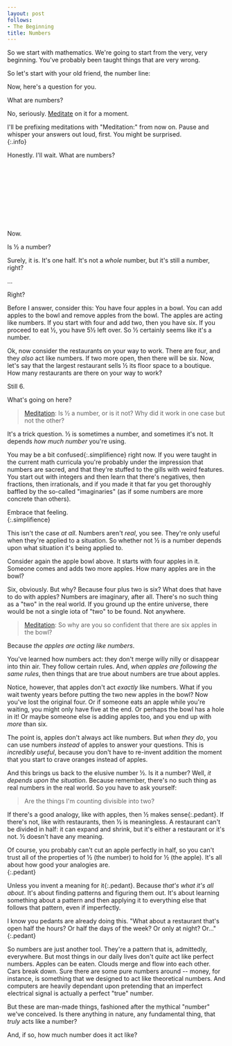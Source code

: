```yaml
---
layout: post
follows:
- The Beginning
title: Numbers
---
```

So we start with mathematics. We're going to start from the very, very
beginning. You've probably been taught things that are very wrong.

So let's start with your old friend, the number line:

<!--TODO: Number line.-->

Now, here's a question for you.

What are numbers?

No, seriously. [Meditate](http://wiki.lesswrong.com/wiki/Meditation) on it for
a moment.

<aside>I'll be prefixing meditations with "Meditation:" from now on. Pause and
whisper your answers out loud, first. You might be surprised.</aside>{:.info}

Honestly. I'll wait. What are numbers?

<br/>
<br/>
<br/>
<br/>
<br/>
<br/>
<br/>
<br/>

Now.

Is ½ a number?

Surely, it is. It's one half. It's not a *whole* number, but it's still
a number, right?

...

Right?

Before I answer, consider this: You have four apples in a bowl. You can add
apples to the bowl and remove apples from the bowl. The apples are acting like
numbers. If you start with four and add two, then you have six. If you proceed
to eat ½, you have 5½ left over. So ½ certainly seems like it's a number.

Ok, now consider the restaurants on your way to work. There are four, and they
*also* act like numbers. If two more open, then there will be six. Now, let's
say that the largest restaurant sells ½ its floor space to a boutique. How many
restaurants are there on your way to work?

Still 6.

What's going on here?

> [Meditation](http://wiki.lesswrong.com/wiki/Meditation): Is ½ a number, or is it
> not? Why did it work in one case but not the other?

It's a trick question. ½ is sometimes a number, and sometimes it's not. It
depends *how much number* you're using.

You may be a bit <span>confused</span>{:.simplifience} right now. If you were
taught in the current math curricula you're probably under the impression that
numbers are sacred, and that they're stuffed to the gills with weird features.
You start out with integers and then learn that there's negatives, then
fractions, then irrationals, and if you made it that far you get thoroughly
baffled by the so-called "imaginaries" (as if some numbers are more concrete
than others).

<aside>Embrace that feeling.</aside>{:.simplifience}

This isn't the case *at all*. Numbers aren't *real*, you see. They're only
useful when they're applied to a situation. So whether not ½ is a number depends
upon what situation it's being applied to.

Consider again the apple bowl above. It starts with four apples in it. Someone
comes and adds two more apples. How many apples are in the bowl?

Six, obviously. But why? Because four plus two is six? What does that have to do
with apples? Numbers are imaginary, after all. There's no such thing as
a "two" in the real world. If you ground up the entire universe,
there would be not a single iota of "two" to be found. Not anywhere.

> [Meditation](http://wiki.lesswrong.com/wiki/Meditation): So why are you so
> confident that there are six apples in the bowl?

Because *the apples are acting like numbers*.

You've learned how numbers act: they don't merge willy nilly or disappear into
thin air. They follow certain rules. And, *when apples are following the same
rules*, then things that are true about numbers are true about apples.

Notice, however, that apples don't act *exactly* like numbers. What if you wait
twenty years before putting the two new apples in the bowl? Now you've lost the
original four. Or if someone eats an apple while you're waiting, you might only
have five at the end. Or perhaps the bowl has a hole in it! Or maybe someone
else is adding apples too, and you end up with *more* than six.

The point is, apples don't always act like numbers. But *when they do*, you can
use numbers *instead* of apples to answer your questions. This is *incredibly
useful*, because you don't have to re-invent addition the moment that you start
to crave oranges instead of apples.

And this brings us back to the elusive number ½. Is it a number? Well, *it
depends upon the situation*. Because remember, there's no such thing as real
numbers in the real world. So you have to ask yourself:

> Are the things I'm counting divisible into two?

If there's a good analogy, like with apples, then ½ <span>makes
sense</span>{:.pedant}. If there's not, like with restaurants, then ½ is
meaningless. A restaurant can't be divided in half: it can expand and shrink,
but it's either a restaurant or it's not. ½ doesn't have any meaning.

<aside>Of course, you probably can't cut an apple perfectly in half, so you
can't trust all of the properties of ½ (the number) to hold for ½ (the apple).
It's all about how good your analogies are.</aside>{:.pedant}

Unless you <span>invent a meaning for it</span>{:.pedant}. Because *that's what
it's all about*. It's about finding patterns and figuring them out. It's about
learning something about a pattern and then applying it to everything else that
follows that pattern, even if imperfectly.

<aside>I know you pedants are already doing this. "What about a restaurant
that's open half the hours? Or half the days of the week? Or only at night?
Or..."</aside>{:.pedant}

So numbers are just another tool. They're a pattern that is, admittedly,
everywhere. But most things in our daily lives don't *quite* act like perfect
numbers. Apples can be eaten. Clouds merge and flow into each other. Cars break
down. Sure there are some pure numbers around -- money, for instance, is
something that we designed to act like theoretical numbers. And computers are
heavily dependant upon pretending that an imperfect electrical signal is
actually a perfect "true" number.

But these are man-made things, fashioned after the mythical "number" we've
conceived. Is there anything in nature, any fundamental thing, that *truly* acts
like a number?

And, if so, how much number does it act like?
